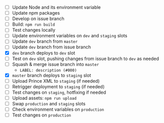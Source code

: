 - [ ] Update Node and its environment variable
- [ ] Update npm packages
- [ ] Develop on issue branch
- [ ] Build: `npm run build`
- [ ] Test changes locally
- [ ] Update environment variables on `dev` and `staging` slots
- [ ] Update `dev` branch from `master`
- [ ] Update `dev` branch from issue branch
- [x] `dev` branch deploys to `dev` slot
- [ ] Test on `dev` slot, pushing changes from issue branch to `dev` as needed
- [ ] Squash & merge issue branch into `master`
    - `LABEL: description (#000)`
- [x] `master` branch deploys to `staging` slot
- [ ] Upload Prince XML to `staging` (if needed)
- [ ] Retrigger deployment to `staging` (if needed)
- [ ] Test changes on `staging`, hotfixing if needed
- [ ] Upload assets: `npm run upload`
- [ ] Swap `production` and `staging` slots
- [ ] Check environment variables on `production`
- [ ] Test changes on `production`
